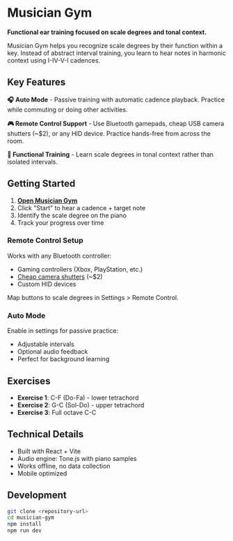 # Musician Gym

**Functional ear training focused on scale degrees and tonal context.**

Musician Gym helps you recognize scale degrees by their function within a key. Instead of abstract interval training, you learn to hear notes in harmonic context using I-IV-V-I cadences.

## Key Features

**🎧 Auto Mode** - Passive training with automatic cadence playback. Practice while commuting or doing other activities.

**🎮 Remote Control Support** - Use Bluetooth gamepads, cheap USB camera shutters (~$2), or any HID device. Practice hands-free from across the room.

**🎼 Functional Training** - Learn scale degrees in tonal context rather than isolated intervals.

## Getting Started

1. **[Open Musician Gym](https://yourusername.github.io/musician-gym/)**
2. Click "Start" to hear a cadence + target note  
3. Identify the scale degree on the piano
4. Track your progress over time

### Remote Control Setup

Works with any Bluetooth controller:
- Gaming controllers (Xbox, PlayStation, etc.)
- [Cheap camera shutters](https://www.amazon.com/Wireless-Gamepad-Bluetooth-Controller-Shutter/dp/B07WFH2HB9) (~$2)
- Custom HID devices

Map buttons to scale degrees in Settings > Remote Control.

### Auto Mode

Enable in settings for passive practice:
- Adjustable intervals
- Optional audio feedback
- Perfect for background learning

## Exercises

- **Exercise 1**: C-F (Do-Fa) - lower tetrachord
- **Exercise 2**: G-C (Sol-Do) - upper tetrachord  
- **Exercise 3**: Full octave C-C

## Technical Details

- Built with React + Vite
- Audio engine: Tone.js with piano samples
- Works offline, no data collection
- Mobile optimized

## Development

```bash
git clone <repository-url>
cd musician-gym
npm install
npm run dev
```